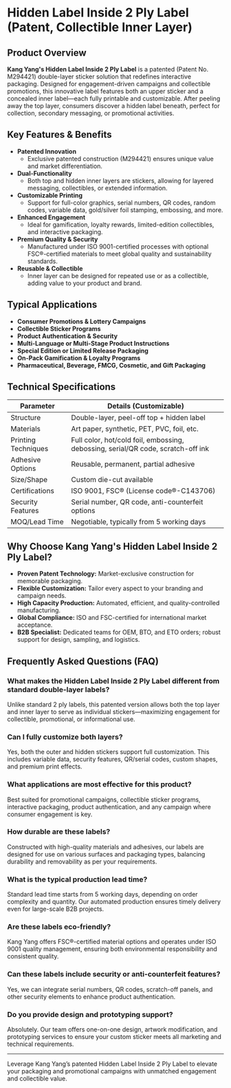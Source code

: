 # Hidden Label Inside 2 Ply Label (Patent, Collectible Inner Layer)

## Product Overview

**Kang Yang's Hidden Label Inside 2 Ply Label** is a patented (Patent No. M294421) double-layer sticker solution that redefines interactive packaging. Designed for engagement-driven campaigns and collectible promotions, this innovative label features both an upper sticker and a concealed inner label—each fully printable and customizable. After peeling away the top layer, consumers discover a hidden label beneath, perfect for collection, secondary messaging, or promotional activities.

## Key Features & Benefits

- **Patented Innovation**  
  - Exclusive patented construction (M294421) ensures unique value and market differentiation.
- **Dual-Functionality**  
  - Both top and hidden inner layers are stickers, allowing for layered messaging, collectibles, or extended information.
- **Customizable Printing**  
  - Support for full-color graphics, serial numbers, QR codes, random codes, variable data, gold/silver foil stamping, embossing, and more.
- **Enhanced Engagement**  
  - Ideal for gamification, loyalty rewards, limited-edition collectibles, and interactive packaging.
- **Premium Quality & Security**  
  - Manufactured under ISO 9001-certified processes with optional FSC®-certified materials to meet global quality and sustainability standards.
- **Reusable & Collectible**  
  - Inner layer can be designed for repeated use or as a collectible, adding value to your product and brand.

## Typical Applications

- **Consumer Promotions & Lottery Campaigns**
- **Collectible Sticker Programs**
- **Product Authentication & Security**
- **Multi-Language or Multi-Stage Product Instructions**
- **Special Edition or Limited Release Packaging**
- **On-Pack Gamification & Loyalty Programs**
- **Pharmaceutical, Beverage, FMCG, Cosmetic, and Gift Packaging**

## Technical Specifications

| Parameter                      | Details (Customizable)                   |
|---------------------------------|------------------------------------------|
| Structure                      | Double-layer, peel-off top + hidden label|
| Materials                      | Art paper, synthetic, PET, PVC, foil, etc.|
| Printing Techniques            | Full color, hot/cold foil, embossing, debossing, serial/QR code, scratch-off ink |
| Adhesive Options               | Reusable, permanent, partial adhesive     |
| Size/Shape                     | Custom die-cut available                 |
| Certifications                 | ISO 9001, FSC® (License code®-C143706)   |
| Security Features              | Serial number, QR code, anti-counterfeit options|
| MOQ/Lead Time                  | Negotiable, typically from 5 working days|

## Why Choose Kang Yang's Hidden Label Inside 2 Ply Label?

- **Proven Patent Technology:** Market-exclusive construction for memorable packaging.
- **Flexible Customization:** Tailor every aspect to your branding and campaign needs.
- **High Capacity Production:** Automated, efficient, and quality-controlled manufacturing.
- **Global Compliance:** ISO and FSC-certified for international market acceptance.
- **B2B Specialist:** Dedicated teams for OEM, BTO, and ETO orders; robust support for design, sampling, and logistics.

## Frequently Asked Questions (FAQ)

### What makes the Hidden Label Inside 2 Ply Label different from standard double-layer labels?
Unlike standard 2 ply labels, this patented version allows both the top layer and inner layer to serve as individual stickers—maximizing engagement for collectible, promotional, or informational use.

### Can I fully customize both layers?
Yes, both the outer and hidden stickers support full customization. This includes variable data, security features, QR/serial codes, custom shapes, and premium print effects.

### What applications are most effective for this product?
Best suited for promotional campaigns, collectible sticker programs, interactive packaging, product authentication, and any campaign where consumer engagement is key.

### How durable are these labels?
Constructed with high-quality materials and adhesives, our labels are designed for use on various surfaces and packaging types, balancing durability and removability as per your requirements.

### What is the typical production lead time?
Standard lead time starts from 5 working days, depending on order complexity and quantity. Our automated production ensures timely delivery even for large-scale B2B projects.

### Are these labels eco-friendly?
Kang Yang offers FSC®-certified material options and operates under ISO 9001 quality management, ensuring both environmental responsibility and consistent quality.

### Can these labels include security or anti-counterfeit features?
Yes, we can integrate serial numbers, QR codes, scratch-off panels, and other security elements to enhance product authentication.

### Do you provide design and prototyping support?
Absolutely. Our team offers one-on-one design, artwork modification, and prototyping services to ensure your custom sticker meets all marketing and technical requirements.

---

Leverage Kang Yang’s patented Hidden Label Inside 2 Ply Label to elevate your packaging and promotional campaigns with unmatched engagement and collectible value.